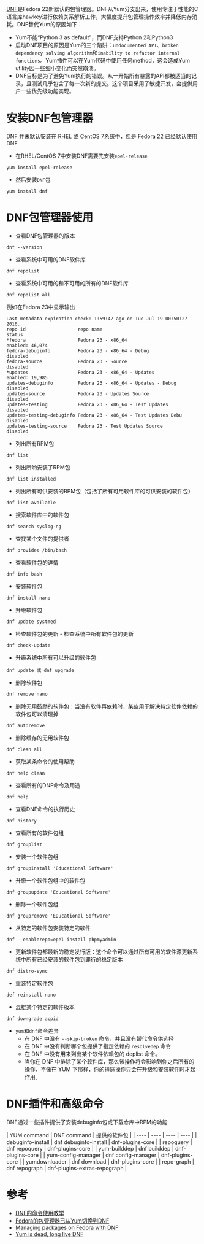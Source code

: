 [DNF](https://fedoraproject.org/wiki/Dnf)是Fedora 22新默认的包管理器。DNF从Yum分支出来，使用专注于性能的C语言库hawkey进行依赖关系解析工作，大幅度提升包管理操作效率并降低内存消耗。DNF替代Yum的原因如下：

* Yum不能“Python 3 as default”，而DNF支持Python 2和Python3
* 启动DNF项目的原因是Yum的三个陷阱：`undocumented API`、`broken dependency solving algorithm`和`inability to refactor internal functions`。Yum插件可以在Yum代码中使用任何method，这会造成Yum utility因一些细小变化而突然崩溃。
* DNF目标是为了避免Yum执行的错误。从一开始所有暴露的API都被适当的记录，且测试几乎包含了每一次新的提交。这个项目采用了敏捷开发，会提供用户一些优先级功能实现。

# 安装DNF包管理器

DNF 并未默认安装在 RHEL 或 CentOS 7系统中，但是 Fedora 22 已经默认使用 DNF

* 在RHEL/CentOS 7中安装DNF需要先安装`epel-release`

```
yum install epel-release
```

* 然后安装`DNF`包

```
yum install dnf
```

# DNF包管理器使用

* 查看DNF包管理器的版本

```
dnf --version
```

* 查看系统中可用的DNF软件库

```
dnf repolist
```

* 查看系统中可用的和不可用的所有的DNF软件库

```
dnf repolist all
```

例如在Fedora 23中显示输出

```
Last metadata expiration check: 1:59:42 ago on Tue Jul 19 00:50:27 2016.
repo id                   repo name                              status
*fedora                   Fedora 23 - x86_64                     enabled: 46,074
fedora-debuginfo          Fedora 23 - x86_64 - Debug             disabled
fedora-source             Fedora 23 - Source                     disabled
*updates                  Fedora 23 - x86_64 - Updates           enabled: 19,985
updates-debuginfo         Fedora 23 - x86_64 - Updates - Debug   disabled
updates-source            Fedora 23 - Updates Source             disabled
updates-testing           Fedora 23 - x86_64 - Test Updates      disabled
updates-testing-debuginfo Fedora 23 - x86_64 - Test Updates Debu disabled
updates-testing-source    Fedora 23 - Test Updates Source        disabled
```

* 列出所有RPM包

```
dnf list
```

* 列出所哟安装了RPM包

```
dnf list installed
```

* 列出所有可供安装的RPM包（包括了所有可用软件库的可供安装的软件包）

```
dnf list available
```

* 搜索软件库中的软件包

```
dnf search syslog-ng
```

* 查找某个文件的提供者

```
dnf provides /bin/bash
```

* 查看软件包的详情

```
dnf info bash
```

* 安装软件包

```
dnf install nano
```

* 升级软件包

```
dnf update systmed
```

* 检查软件包的更新 - 检查系统中所有软件包的更新

```
dnf check-update
```

* 升级系统中所有可以升级的软件包

```
dnf update 或 dnf upgrade
```

* 删除软件包

```
dnf remove nano
```

* 删除无用鼓励的软件包：当没有软件再依赖时，某些用于解决特定软件依赖的软件包可以清理掉

```
dnf autoremove
```

* 删除缓存的无用软件包

```
dnf clean all
```

* 获取某条命令的使用帮助

```
dnf help clean
```

* 查看所有的DNF命令及用途

```
dnf help
```

* 查看DNF命令的执行历史

```
dnf history
```

* 查看所有的软件包组

```
dnf grouplist
```

* 安装一个软件包组

```
dnf groupinstall 'Educational Software'
```

* 升级一个软件包组中的软件包

```
dnf groupupdate 'Educational Software'
```

* 删除一个软件包组

```
dnf groupremove 'EDucational Software'
```

* 从特定的软件包安装特定的软件

```
dnf --enablerepo=epel install phpmyadmin
```

* 更新软件包都最新的稳定发行版：这个命令可以通过所有可用的软件源更新系统中所有已经安装的软件包到罪行的稳定版本

```
dnf distro-sync
```

* 重装特定软件包

```
def reinstall nano
```

* 混棍某个特定的软件版本

```
dnf downgrade acpid
```

* `yum`和`dnf`命令差异
  * 在 DNF 中没有 `--skip-broken` 命令，并且没有替代命令供选择
  * 在 DNF 中没有判断哪个包提供了指定依赖的 `resolvedep` 命令
  * 在 DNF 中没有用来列出某个软件依赖包的 deplist 命令。
  * 当你在 DNF 中排除了某个软件库，那么该操作将会影响到你之后所有的操作，不像在 YUM 下那样，你的排除操作只会在升级和安装软件时才起作用。
  
# DNF插件和高级命令

DNF通过一些插件提供了安装debuginfo包或下载仓库中RPM的功能

| YUM command | DNF command | 提供的软件包 |
| ---- | ---- | ---- | ---- |
| debuginfo-install | dnf debuginfo-install | dnf-plugins-core |
| repoquery | dnf repoquery | dnf-plugins-core |
| yum-builddep | dnf builddep | dnf-plugins-core |
| yum-config-manager | dnf config-manager | dnf-plugins-core |
| yumdownloader | dnf download | dnf-plugins-core |
| repo-graph | dnf repograph | dnf-plugins-extras-repograph |

# 参考

* [DNF的命令使用教学](https://linuxstory.org/dnf-commands-for-fedora-rpm-package-management/)
* [Fedora的包管理器已从Yum切换到DNF](http://www.lupaworld.com/article-252512-1.html)
* [Managing packages on Fedora with DNF](https://fedoramagazine.org/managing-packages-fedora-dnf/)
* [Yum is dead, long live DNF](http://dnf.baseurl.org/2015/05/11/yum-is-dead-long-live-dnf/)
